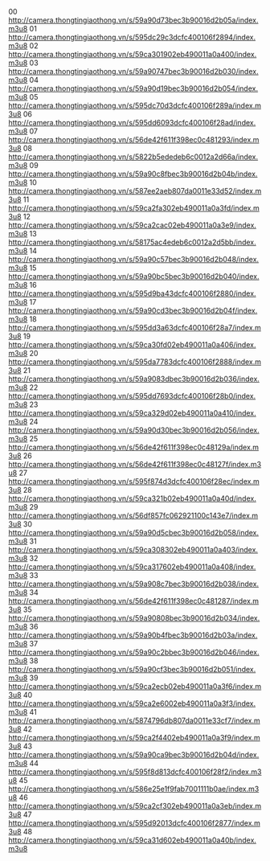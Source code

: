 
00 http://camera.thongtingiaothong.vn/s/59a90d73bec3b90016d2b05a/index.m3u8
01 http://camera.thongtingiaothong.vn/s/595dc29c3dcfc400106f2894/index.m3u8
02 http://camera.thongtingiaothong.vn/s/59ca301902eb490011a0a400/index.m3u8
03 http://camera.thongtingiaothong.vn/s/59a90747bec3b90016d2b030/index.m3u8
04 http://camera.thongtingiaothong.vn/s/59a90d19bec3b90016d2b054/index.m3u8
05 http://camera.thongtingiaothong.vn/s/595dc70d3dcfc400106f289a/index.m3u8
06 http://camera.thongtingiaothong.vn/s/595dd6093dcfc400106f28ad/index.m3u8
07 http://camera.thongtingiaothong.vn/s/56de42f611f398ec0c481293/index.m3u8
08 http://camera.thongtingiaothong.vn/s/5822b5ededeb6c0012a2d66a/index.m3u8
09 http://camera.thongtingiaothong.vn/s/59a90c8fbec3b90016d2b04b/index.m3u8
10 http://camera.thongtingiaothong.vn/s/587ee2aeb807da0011e33d52/index.m3u8
11 http://camera.thongtingiaothong.vn/s/59ca2fa302eb490011a0a3fd/index.m3u8
12 http://camera.thongtingiaothong.vn/s/59ca2cac02eb490011a0a3e9/index.m3u8
13 http://camera.thongtingiaothong.vn/s/58175ac4edeb6c0012a2d5bb/index.m3u8
14 http://camera.thongtingiaothong.vn/s/59a90c57bec3b90016d2b048/index.m3u8
15 http://camera.thongtingiaothong.vn/s/59a90bc5bec3b90016d2b040/index.m3u8
16 http://camera.thongtingiaothong.vn/s/595d9ba43dcfc400106f2880/index.m3u8
17 http://camera.thongtingiaothong.vn/s/59a90cd3bec3b90016d2b04f/index.m3u8
18 http://camera.thongtingiaothong.vn/s/595dd3a63dcfc400106f28a7/index.m3u8
19 http://camera.thongtingiaothong.vn/s/59ca30fd02eb490011a0a406/index.m3u8
20 http://camera.thongtingiaothong.vn/s/595da7783dcfc400106f2888/index.m3u8
21 http://camera.thongtingiaothong.vn/s/59a9083dbec3b90016d2b036/index.m3u8
22 http://camera.thongtingiaothong.vn/s/595dd7693dcfc400106f28b0/index.m3u8
23 http://camera.thongtingiaothong.vn/s/59ca329d02eb490011a0a410/index.m3u8
24 http://camera.thongtingiaothong.vn/s/59a90d30bec3b90016d2b056/index.m3u8
25 http://camera.thongtingiaothong.vn/s/56de42f611f398ec0c48129a/index.m3u8
26 http://camera.thongtingiaothong.vn/s/56de42f611f398ec0c48127f/index.m3u8
27 http://camera.thongtingiaothong.vn/s/595f874d3dcfc400106f28ec/index.m3u8
28 http://camera.thongtingiaothong.vn/s/59ca321b02eb490011a0a40d/index.m3u8
29 http://camera.thongtingiaothong.vn/s/56df857fc062921100c143e7/index.m3u8
30 http://camera.thongtingiaothong.vn/s/59a90d5cbec3b90016d2b058/index.m3u8
31 http://camera.thongtingiaothong.vn/s/59ca308302eb490011a0a403/index.m3u8
32 http://camera.thongtingiaothong.vn/s/59ca317602eb490011a0a408/index.m3u8
33 http://camera.thongtingiaothong.vn/s/59a908c7bec3b90016d2b038/index.m3u8
34 http://camera.thongtingiaothong.vn/s/56de42f611f398ec0c481287/index.m3u8
35 http://camera.thongtingiaothong.vn/s/59a90808bec3b90016d2b034/index.m3u8
36 http://camera.thongtingiaothong.vn/s/59a90b4fbec3b90016d2b03a/index.m3u8
37 http://camera.thongtingiaothong.vn/s/59a90c2bbec3b90016d2b046/index.m3u8
38 http://camera.thongtingiaothong.vn/s/59a90cf3bec3b90016d2b051/index.m3u8
39 http://camera.thongtingiaothong.vn/s/59ca2ecb02eb490011a0a3f6/index.m3u8
40 http://camera.thongtingiaothong.vn/s/59ca2e6002eb490011a0a3f3/index.m3u8
41 http://camera.thongtingiaothong.vn/s/5874796db807da0011e33cf7/index.m3u8
42 http://camera.thongtingiaothong.vn/s/59ca2f4402eb490011a0a3f9/index.m3u8
43 http://camera.thongtingiaothong.vn/s/59a90ca9bec3b90016d2b04d/index.m3u8
44 http://camera.thongtingiaothong.vn/s/595f8d813dcfc400106f28f2/index.m3u8
45 http://camera.thongtingiaothong.vn/s/586e25e1f9fab7001111b0ae/index.m3u8
46 http://camera.thongtingiaothong.vn/s/59ca2cf302eb490011a0a3eb/index.m3u8
47 http://camera.thongtingiaothong.vn/s/595d92013dcfc400106f2877/index.m3u8
48 http://camera.thongtingiaothong.vn/s/59ca31d602eb490011a0a40b/index.m3u8
